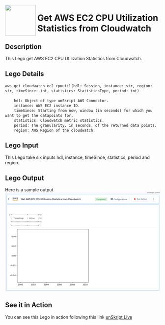 [<img align="left" src="https://unskript.com/assets/favicon.png" width="100" height="100" style="padding-right: 5px">](https://unskript.com/assets/favicon.png) 
<h1>Get AWS EC2 CPU Utilization Statistics from Cloudwatch </h1>

## Description
This Lego get AWS EC2 CPU Utilization Statistics from Cloudwatch.


## Lego Details

    aws_get_cloudwatch_ec2_cpuutil(hdl: Session, instance: str, region: str, timeSince: int, statistics: StatisticsType, period: int)

        hdl: Object of type unSkript AWS Connector.
        instance: AWS EC2 instance ID.
        timeSince: Starting from now, window (in seconds) for which you want to get the datapoints for.
        statistics: Cloudwatch metric statistics.
        period: The granularity, in seconds, of the returned data points.
        region: AWS Region of the cloudwatch.

## Lego Input

This Lego take six inputs hdl, instance, timeSince, statistics, period and region.


## Lego Output
Here is a sample output.
<img src="./1.png">


## See it in Action

You can see this Lego in action following this link [unSkript Live](https://us.app.unskript.io)